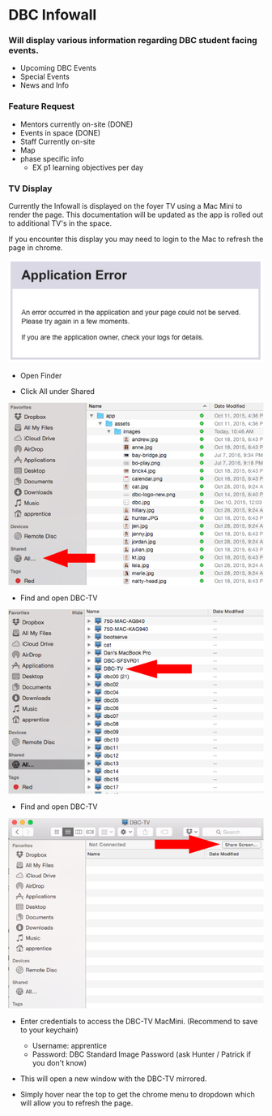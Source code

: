 # DBC Infowall

### Will display various information regarding DBC student facing events.

  - Upcoming DBC Events
  - Special Events
  - News and Info

### Feature Request
- Mentors currently on-site (DONE)
- Events in space (DONE)
- Staff Currently on-site
- Map
- phase specific info
  - EX p1 learning objectives per day

### TV Display
Currently the Infowall is displayed on the foyer TV using a Mac Mini to render the page.
This documentation will be updated as the app is rolled out to additional TV's in the space.

If you encounter this display you may need to login to the Mac to refresh the page in chrome.

![heroku-error](app/assets/images/readme/heroku-error.png)

- Open Finder

- Click All under Shared

![all-shared](app/assets/images/readme/all-shared.png)

- Find and open DBC-TV

![dbc-tv](app/assets/images/readme/dbc-tv.png)

- Find and open DBC-TV

![share-screen](app/assets/images/readme/share-screen.png)

- Enter credentials to access the DBC-TV MacMini. (Recommend to save to your keychain)
  - Username: apprentice
  - Password: DBC Standard Image Password (ask Hunter / Patrick if you don't know)

- This will open a new window with the DBC-TV mirrored.
- Simply hover near the top to get the chrome menu to dropdown which will allow you to refresh the page.
